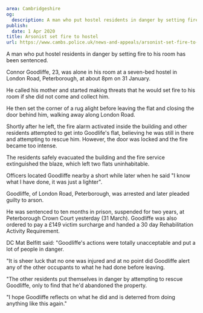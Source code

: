 ```yaml
area: Cambridgeshire
og:
  description: A man who put hostel residents in danger by setting fire to his room has been sentenced.
publish:
  date: 1 Apr 2020
title: Arsonist set fire to hostel
url: https://www.cambs.police.uk/news-and-appeals/arsonist-set-fire-to-hostel
```

A man who put hostel residents in danger by setting fire to his room has been sentenced.

Connor Goodliffe, 23, was alone in his room at a seven-bed hostel in London Road, Peterborough, at about 8pm on 31 January.

He called his mother and started making threats that he would set fire to his room if she did not come and collect him.

He then set the corner of a rug alight before leaving the flat and closing the door behind him, walking away along London Road.

Shortly after he left, the fire alarm activated inside the building and other residents attempted to get into Goodlife's flat, believing he was still in there and attempting to rescue him. However, the door was locked and the fire became too intense.

The residents safely evacuated the building and the fire service extinguished the blaze, which left two flats uninhabitable.

Officers located Goodliffe nearby a short while later when he said "I know what I have done, it was just a lighter".

Goodliffe, of London Road, Peterborough, was arrested and later pleaded guilty to arson.

He was sentenced to ten months in prison, suspended for two years, at Peterborough Crown Court yesterday (31 March). Goodliffe was also ordered to pay a £149 victim surcharge and handed a 30 day Rehabilitation Activity Requirement.

DC Mat Belfitt said: "Goodliffe's actions were totally unacceptable and put a lot of people in danger.

"It is sheer luck that no one was injured and at no point did Goodliffe alert any of the other occupants to what he had done before leaving.

"The other residents put themselves in danger by attempting to rescue Goodliffe, only to find that he'd abandoned the property.

"I hope Goodliffe reflects on what he did and is deterred from doing anything like this again."
